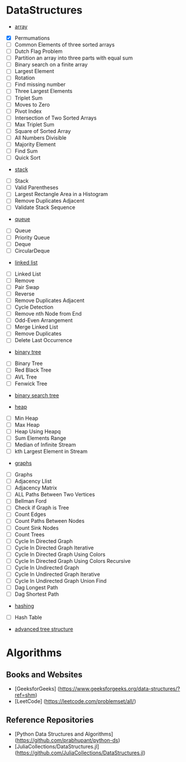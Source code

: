 # DataStructures

* [array]()
- [x] Permumations
- [ ] Common Elements of three sorted arrays
- [ ] Dutch Flag Problem
- [ ] Partition an array into three parts with equal sum
- [ ] Binary search on a finite array
- [ ] Largest Element
- [ ] Rotation
- [ ] Find missing number
- [ ] Three Largest Elements
- [ ] Triplet Sum
- [ ] Moves to Zero
- [ ] Pivot Index
- [ ] Intersection of Two Sorted Arrays
- [ ] Max Triplet Sum
- [ ] Square of Sorted Array
- [ ] All Numbers Divisible
- [ ] Majority Element
- [ ] Find Sum
- [ ] Quick Sort

* [stack]()
- [ ] Stack
- [ ] Valid Parentheses
- [ ] Largest Rectangle Area in a Histogram
- [ ] Remove Duplicates Adjacent
- [ ] Validate Stack Sequence

* [queue]()
- [ ] Queue
- [ ] Priority Queue
- [ ] Deque
- [ ] CircularDeque

* [linked list]()
- [ ] Linked List
- [ ] Remove
- [ ] Pair Swap
- [ ] Reverse
- [ ] Remove Duplicates Adjacent
- [ ] Cycle Detection
- [ ] Remove nth Node from End
- [ ] Odd-Even Arrangement
- [ ] Merge Linked List
- [ ] Remove Duplicates
- [ ] Delete Last Occurrence

* [binary tree]()
- [ ] Binary Tree
- [ ] Red Black Tree
- [ ] AVL Tree
- [ ] Fenwick Tree

* [binary search tree]()

* [heap]()
- [ ] Min Heap
- [ ] Max Heap
- [ ] Heap Using Heapq
- [ ] Sum Elements Range
- [ ] Median of Infinite Stream
- [ ] kth Largest Element in Stream

* [graphs]()
- [ ] Graphs
- [ ] Adjacency Llist
- [ ] Adjacency Matrix
- [ ] ALL Paths Between Two Vertices 
- [ ] Bellman Ford
- [ ] Check if Graph is Tree
- [ ] Count Edges
- [ ] Count Paths Between Nodes
- [ ] Count Sink Nodes
- [ ] Count Trees
- [ ] Cycle In Directed Graph
- [ ] Cycle In Directed Graph Iterative
- [ ] Cycle In Directed Graph Using Colors
- [ ] Cycle In Directed Graph Using Colors Recursive
- [ ] Cycle In Undirected Graph
- [ ] Cycle In Undirected Graph Iterative
- [ ] Cycle In Undirected Graph Union Find
- [ ] Dag Longest Path
- [ ] Dag Shortest Path

* [hashing]()
- [ ] Hash Table

* [advanced tree structure]()

# Algorithms


## Books and Websites
* [GeeksforGeeks] (https://www.geeksforgeeks.org/data-structures/?ref=shm)
* [LeetCode] (https://leetcode.com/problemset/all/)


## Reference Repositories

* [Python Data Structures and Algorithms] (https://github.com/prabhupant/python-ds)
* [JuliaCollections/DataStructures.jl] (https://github.com/JuliaCollections/DataStructures.jl) 




